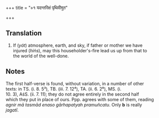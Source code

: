 +++
title = "०१ यदन्तरिक्षं पृथिवीमुत"

+++
## Translation
1. If (*yát*) atmosphere, earth, and sky, if father or mother we have  
injured (*hiṅs*), may this householder's-fire lead us up from that to  
the world of the well-done.

## Notes
The first half-verse is found, without variation, in a number of other  
texts: in TS. (i. 8. 5³), TB. (iii. 7. 12⁴), TA. (ii. 6. 2⁸), MS. (i.  
10. 3), AśS. (ii. 7. 11); they do not agree entirely in the second half  
which they put in place of ours. Ppp. agrees with some of them, reading  
*agnir mā tasmād enaso gārhapatyah pramuñcatu*. Only **b** is really  
*jagatī*.
